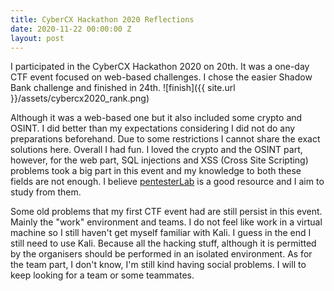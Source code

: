 ```yaml
---
title: CyberCX Hackathon 2020 Reflections
date: 2020-11-22 00:00:00 Z
layout: post
---
```

I participated in the CyberCX Hackathon 2020 on 20th. It was a one-day CTF event focused on web-based challenges. I chose the easier Shadow Bank challenge and finished in 24th.
![finish]({{ site.url }}/assets/cybercx2020_rank.png) 

Although it was a web-based one but it also included some crypto and OSINT. I did better than my expectations considering I did not do any preparations beforehand. Due to some restrictions I cannot share the exact solutions here. Overall I had fun. I loved the crypto and the OSINT part, however, for the web part, SQL injections and XSS (Cross Site Scripting) problems took a big part in this event and my knowledge to both these fields are not enough. I believe [pentesterLab](https://pentesterlab.com) is a good resource and I aim to study from them.

Some old problems that my first CTF event had are still persist in this event. Mainly the "work" environment and teams. I do not feel like work in a virtual machine so I still haven't get myself familiar with Kali. I guess in the end I still need to use Kali. Because all the hacking stuff, although it is permitted by the organisers should be performed in an isolated environment. As for the team part, I don't know, I'm still kind having social problems. I will to keep looking for a team or some teammates.
     
  
